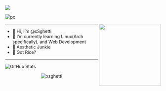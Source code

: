  <img src="https://readme-typing-svg.herokuapp.com/?font=Righteous&size=35&center=true&vCenter=true&width=1600&height=70&duration=4000&lines=Greetings,+Traveler!" /> 
 
![pc](https://github.com/xsghetti/xSghetti/assets/150515748/a7d82590-5376-475a-8e74-e8ad6eb47cdb)



<img align="right" width="200" src="https://media3.giphy.com/media/v1.Y2lkPTc5MGI3NjExeTJvbXdkYmVrczlhN3oxZWJtdGh1NnI1ODhkdHJ0NWt0ZzhhN3B5OCZlcD12MV9pbnRlcm5hbF9naWZfYnlfaWQmY3Q9Zw/qgQUggAC3Pfv687qPC/giphy.gif">


---

- 👋 Hi, I’m @xSghetti
- 👀 I’m currently learning Linux(Arch specifically), and Web Development
- 🌱 Aesthetic Junkie
- 🍚 Got Rice?

---

![GitHub Stats](http://github-profile-summary-cards.vercel.app/api/cards/stats?username=xsghetti&theme=tokyonight) 

<p align="center"> <img src="https://komarev.com/ghpvc/?username=xsghetti&label=Profile%20views&color=0e75b6&style=flat" alt="xsghetti" /> </p>



<!---
xSghetti/xSghetti is a ✨ special ✨ repository because its `README.md` (this file) appears on your GitHub profile.
You can click the Preview link to take a look at your changes.
--->
